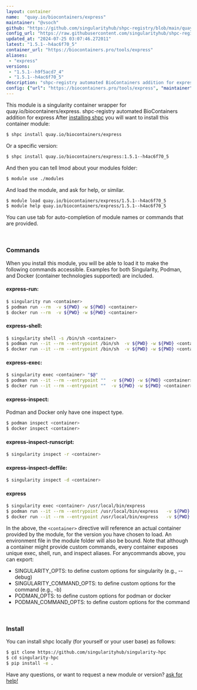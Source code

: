 ```yaml
---
layout: container
name:  "quay.io/biocontainers/express"
maintainer: "@vsoch"
github: "https://github.com/singularityhub/shpc-registry/blob/main/quay.io/biocontainers/express/container.yaml"
config_url: "https://raw.githubusercontent.com/singularityhub/shpc-registry/main/quay.io/biocontainers/express/container.yaml"
updated_at: "2024-07-25 03:07:46.272011"
latest: "1.5.1--h4ac6f70_5"
container_url: "https://biocontainers.pro/tools/express"
aliases:
 - "express"
versions:
 - "1.5.1--h9f5acd7_4"
 - "1.5.1--h4ac6f70_5"
description: "shpc-registry automated BioContainers addition for express"
config: {"url": "https://biocontainers.pro/tools/express", "maintainer": "@vsoch", "description": "shpc-registry automated BioContainers addition for express", "latest": {"1.5.1--h4ac6f70_5": "sha256:46117ecce1459271890c1095a8bea2293abd8ed0cbd44f9d8e981e6bdd6a0dd8"}, "tags": {"1.5.1--h9f5acd7_4": "sha256:47689fffe3e46a7195ad0d4784732e37840f78d23f1d10b86c99d4edc68a15a6", "1.5.1--h4ac6f70_5": "sha256:46117ecce1459271890c1095a8bea2293abd8ed0cbd44f9d8e981e6bdd6a0dd8"}, "docker": "quay.io/biocontainers/express", "aliases": {"express": "/usr/local/bin/express"}}
---
```


This module is a singularity container wrapper for quay.io/biocontainers/express.
shpc-registry automated BioContainers addition for express
After [installing shpc](#install) you will want to install this container module:


```bash
$ shpc install quay.io/biocontainers/express
```

Or a specific version:

```bash
$ shpc install quay.io/biocontainers/express:1.5.1--h4ac6f70_5
```

And then you can tell lmod about your modules folder:

```bash
$ module use ./modules
```

And load the module, and ask for help, or similar.

```bash
$ module load quay.io/biocontainers/express/1.5.1--h4ac6f70_5
$ module help quay.io/biocontainers/express/1.5.1--h4ac6f70_5
```

You can use tab for auto-completion of module names or commands that are provided.

<br>

### Commands

When you install this module, you will be able to load it to make the following commands accessible.
Examples for both Singularity, Podman, and Docker (container technologies supported) are included.

#### express-run:

```bash
$ singularity run <container>
$ podman run --rm  -v ${PWD} -w ${PWD} <container>
$ docker run --rm  -v ${PWD} -w ${PWD} <container>
```

#### express-shell:

```bash
$ singularity shell -s /bin/sh <container>
$ podman run --it --rm --entrypoint /bin/sh  -v ${PWD} -w ${PWD} <container>
$ docker run --it --rm --entrypoint /bin/sh  -v ${PWD} -w ${PWD} <container>
```

#### express-exec:

```bash
$ singularity exec <container> "$@"
$ podman run --it --rm --entrypoint ""  -v ${PWD} -w ${PWD} <container> "$@"
$ docker run --it --rm --entrypoint ""  -v ${PWD} -w ${PWD} <container> "$@"
```

#### express-inspect:

Podman and Docker only have one inspect type.

```bash
$ podman inspect <container>
$ docker inspect <container>
```

#### express-inspect-runscript:

```bash
$ singularity inspect -r <container>
```

#### express-inspect-deffile:

```bash
$ singularity inspect -d <container>
```


#### express

```bash
$ singularity exec <container> /usr/local/bin/express
$ podman run --it --rm --entrypoint /usr/local/bin/express   -v ${PWD} -w ${PWD} <container> -c " $@"
$ docker run --it --rm --entrypoint /usr/local/bin/express   -v ${PWD} -w ${PWD} <container> -c " $@"
```



In the above, the `<container>` directive will reference an actual container provided
by the module, for the version you have chosen to load. An environment file in the
module folder will also be bound. Note that although a container
might provide custom commands, every container exposes unique exec, shell, run, and
inspect aliases. For anycommands above, you can export:

 - SINGULARITY_OPTS: to define custom options for singularity (e.g., --debug)
 - SINGULARITY_COMMAND_OPTS: to define custom options for the command (e.g., -b)
 - PODMAN_OPTS: to define custom options for podman or docker
 - PODMAN_COMMAND_OPTS: to define custom options for the command

<br>

### Install

You can install shpc locally (for yourself or your user base) as follows:

```bash
$ git clone https://github.com/singularityhub/singularity-hpc
$ cd singularity-hpc
$ pip install -e .
```

Have any questions, or want to request a new module or version? [ask for help!](https://github.com/singularityhub/singularity-hpc/issues)